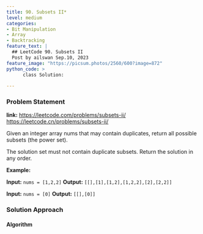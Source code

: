 ```yaml
---
title: 90. Subsets II*
level: medium
categories:
- Bit Manipulation
- Array
- Backtracking
feature_text: |
  ## LeetCode 90. Subsets II
  Post by ailswan Sep.10, 2023
feature_image: "https://picsum.photos/2560/600?image=872"
python_code: >
      class Solution:
   
---
```


### Problem Statement
**link:**
https://leetcode.com/problems/subsets-ii/
https://leetcode.cn/problems/subsets-ii/


Given an integer array nums that may contain duplicates, return all possible 
subsets
 (the power set).

The solution set must not contain duplicate subsets. Return the solution in any order.

**Example:**

**Input:** `nums = [1,2,2]`
**Output:** `[[],[1],[1,2],[1,2,2],[2],[2,2]]`

**Input:** `nums = [0]`
**Output:** `[[],[0]]`


### Solution Approach

 
#### Algorithm
 

